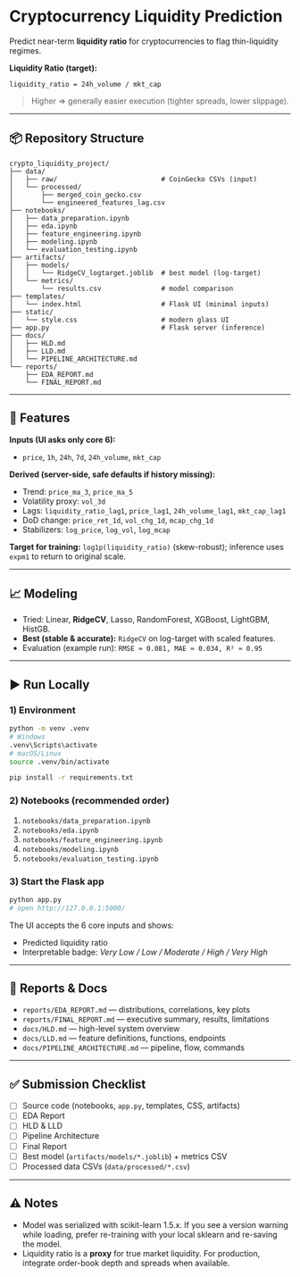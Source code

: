 
# Cryptocurrency Liquidity Prediction

Predict near-term **liquidity ratio** for cryptocurrencies to flag thin-liquidity regimes.

**Liquidity Ratio (target):**
```
liquidity_ratio = 24h_volume / mkt_cap
```
> Higher ⇒ generally easier execution (tighter spreads, lower slippage).

---

## 📦 Repository Structure

```
crypto_liquidity_project/
├── data/
│   ├── raw/                          # CoinGecko CSVs (input)
│   └── processed/
│       ├── merged_coin_gecko.csv
│       └── engineered_features_lag.csv
├── notebooks/
│   ├── data_preparation.ipynb
│   ├── eda.ipynb
│   ├── feature_engineering.ipynb
│   ├── modeling.ipynb
│   └── evaluation_testing.ipynb
├── artifacts/
│   ├── models/
│   │   └── RidgeCV_logtarget.joblib  # best model (log-target)
│   └── metrics/
│       └── results.csv               # model comparison
├── templates/
│   └── index.html                    # Flask UI (minimal inputs)
├── static/
│   └── style.css                     # modern glass UI
├── app.py                            # Flask server (inference)
├── docs/
│   ├── HLD.md
│   ├── LLD.md
│   └── PIPELINE_ARCHITECTURE.md
└── reports/
    ├── EDA_REPORT.md
    └── FINAL_REPORT.md
```

---

## 🧠 Features

**Inputs (UI asks only core 6):**
- `price`, `1h`, `24h`, `7d`, `24h_volume`, `mkt_cap`

**Derived (server-side, safe defaults if history missing):**
- Trend: `price_ma_3`, `price_ma_5`
- Volatility proxy: `vol_3d`
- Lags: `liquidity_ratio_lag1`, `price_lag1`, `24h_volume_lag1`, `mkt_cap_lag1`
- DoD change: `price_ret_1d`, `vol_chg_1d`, `mcap_chg_1d`
- Stabilizers: `log_price`, `log_vol`, `log_mcap`

**Target for training:** `log1p(liquidity_ratio)` (skew-robust); inference uses `expm1` to return to original scale.

---

## 📈 Modeling

- Tried: Linear, **RidgeCV**, Lasso, RandomForest, XGBoost, LightGBM, HistGB.
- **Best (stable & accurate):** `RidgeCV` on log-target with scaled features.
- Evaluation (example run): `RMSE ≈ 0.081, MAE ≈ 0.034, R² ≈ 0.95`

---

## ▶️ Run Locally

### 1) Environment
```bash
python -m venv .venv
# Windows
.venv\Scripts\activate
# macOS/Linux
source .venv/bin/activate

pip install -r requirements.txt
```

### 2) Notebooks (recommended order)
1. `notebooks/data_preparation.ipynb`
2. `notebooks/eda.ipynb`
3. `notebooks/feature_engineering.ipynb`
4. `notebooks/modeling.ipynb`
5. `notebooks/evaluation_testing.ipynb`

### 3) Start the Flask app
```bash
python app.py
# open http://127.0.0.1:5000/
```

The UI accepts the 6 core inputs and shows:
- Predicted liquidity ratio
- Interpretable badge: *Very Low / Low / Moderate / High / Very High*

---

## 📜 Reports & Docs

- `reports/EDA_REPORT.md` — distributions, correlations, key plots
- `reports/FINAL_REPORT.md` — executive summary, results, limitations
- `docs/HLD.md` — high-level system overview
- `docs/LLD.md` — feature definitions, functions, endpoints
- `docs/PIPELINE_ARCHITECTURE.md` — pipeline, flow, commands

---

## ✅ Submission Checklist

- [ ] Source code (notebooks, `app.py`, templates, CSS, artifacts)
- [ ] EDA Report
- [ ] HLD & LLD
- [ ] Pipeline Architecture
- [ ] Final Report
- [ ] Best model (`artifacts/models/*.joblib`) + metrics CSV
- [ ] Processed data CSVs (`data/processed/*.csv`)

---

## ⚠️ Notes

- Model was serialized with scikit-learn 1.5.x. If you see a version warning while loading,
  prefer re-training with your local sklearn and re-saving the model.
- Liquidity ratio is a **proxy** for true market liquidity. For production,
  integrate order-book depth and spreads when available.
